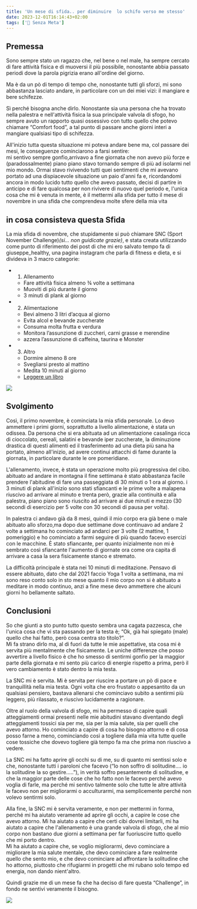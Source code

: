 ```yaml
---
title: 'Un mese di sfida.. per diminuire  lo schifo verso me stesso'
date: 2023-12-01T16:14:43+02:00
tags: ['📔 Senza Meta']
---
```


## Premessa

Sono sempre stato un ragazzo che, nel bene o nel male, ha sempre cercato di fare attività fisica e di muoversi il più possibile, nonostante abbia passato periodi dove la parola pigrizia erano all'ordine del giorno.

Ma è da un pò di tempo di tempo che, nonostante tutti gli sforzi, mi sono abbastanza lasciato andare, in particolare con un dei miei vizi: il mangiare e bere schifezze.

Sì perché bisogna anche dirlo. Nonostante sia una persona che ha trovato nella palestra e nell'attività fisica la sua principale valvola di sfogo, ho sempre avuto un rapporto quasi ossessivo con tutto quello che potevo chiamare “Comfort food”, a tal punto di passare anche giorni interi a mangiare qualsiasi tipo di schifezza.<br />

All'inizio tutta questa situazione mi poteva andare bene ma, col passare dei mesi, le conseguenze cominciarono a farsi sentire:<br />
mi sentivo sempre gonfio,arrivavo a fine giornata che non avevo più forze e (paradossalmente) piano piano stavo tornando sempre di più ad isolarmi nel mio mondo.
Ormai stavo rivivendo tutti quei sentimenti che mi avevano portato ad una dispiacevole situazione un paio d'anni fa e, ricordandomi ancora in modo lucido tutto quello che avevo passato, decisi di partire in anticipo e di fare qualcosa per non rivivere di nuovo quel periodo e, l'unica cosa che mi è venuta in mente, è il mettermi alla sfida per tutto il mese di novembre in una sfida che comprendeva molte sfere della mia vita

## in cosa consisteva questa Sfida

La mia sfida di novembre, che stupidamente si può chiamare SNC (Sport November Challenge)_(si... non guidicate grazie)_, e stata creata utilizzando come punto di riferimento dei post di che mi ero salvato tempo fa di giuseppe_healthy, una pagina instagram che parla di fitness e dieta, e si divideva in 3 macro categorie:

- 1. Allenamento
    - Fare attività fisica almeno ¾ volte a settimana
    - Muoviti di più durante il giorno
    - 3 minuti di plank al giorno
- 2. Alimentazione
    - Bevi almeno 3 litri d’acqua al giorno
    - Evita alcol e bevande zuccherate
    - Consuma molta frutta e verdura
    - Monitora l’assunzione di zuccheri, carni grasse e merendine
    - azzera l’assunzione di caffeina, taurina e Monster
- 3. Altro
    - Dormire almeno 8 ore
    - Svegliarsi presto al mattino
    - Medita 10 minuti al giorno
    - [Leggere un libro](https://lore.livellosegreto.it/book/139361/s/filosofia-giapponese-4-libri-in-1-ikigai-kaizen-shinrin-yoku-kintsukuroi)

![](../../posts/meditazione.jpg)


## Svolgimento

Così, il primo novembre, è cominciata la mia sfida personale.
Lo devo ammettere i primi giorni, soprattutto a livello alimentazione, è stata un odissea. Da persona che si era abituata ad un alimentazione casalinga ricca di cioccolato, cereali, salatini e bevande iper zuccherate, la diminuzione drastica di questi alimenti ed il trasferimento ad una dieta più sana ha portato, almeno all'inizio, ad avere continui attacchi di fame durante la giornata, in particolare durante le ore pomeridiane.

L'allenamento, invece, è stata un operazione molto più progressiva del cibo. abituato ad andare in  montagna il fine settimana è stato abbastanza facile prendere l'abitudine di fare una passeggiata di 30 minuti o 1 ora al giorno. i 3 minuti di plank all'inizio sono stati sfiancanti e le prime volte a malapena riuscivo ad arrivare al minuto e trenta però, grazie alla continuità e alla palestra, piano piano sono riuscito ad arrivare ai due minuti e mezzo (30 secondi di esercizio per 5 volte con 30 secondi di pausa per volta).

In palestra ci andavo già da 8 mesi, quindi il mio corpo era già bene o male abituato allo sforzo,ma dopo due settimane dove continuavo ad andare 2 volte a settimana ho cominciato ad andarci per 3 volte (2 mattine, 1 pomeriggio) e ho cominciato a farmi seguire di più quando facevo esercizi con le macchine. È stato sfiancante, per quanto inizialmente non mi è sembrato così sfiancante l'aumento di giornate ora come ora capita di arrivare a casa la sera fisicamente stanco e stremato.

La difficoltà principale è stata nei 10 minuti di meditazione. Pensavo di essere abituato, dato che dal 2021 faccio Yoga 1 volta a settimana, ma mi sono reso conto solo in sto mese quanto il mio corpo non si è abituato a meditare in modo continuo, anzi a fine mese devo ammettere che alcuni giorni ho bellamente saltato.

## Conclusioni

So che giunti a sto punto tutto questo sembra una cagata pazzesca, che l'unica cosa che vi sta passando per la testa è; “Ok, già hai spiegato (male) quello che hai fatto, però cosa centra sto titolo?”.<br />
Mi fa strano dirlo ma, al di fuori da tutte le mie aspettative, sta cosa mi è servita più mentalmente che fisicamente.
Le uniche differenze che posso avvertire a livello fisico è che ho smesso di sentirmi gonfio per la maggior parte della giornata e mi sento più carico di energie rispetto a prima, però il vero cambiamento è stato dentro la mia testa.

La SNC mi è servita. Mi è servita per riuscire a portare un pò di pace e tranquillità nella mia testa. Ogni volta che ero frustato o appesantito da un qualsiasi pensiero, bastava allenarsi che cominciavo subito a sentirmi più leggero, più rilassato, e riuscivo lucidamente a ragionare.

Oltre al ruolo della valvola di sfogo, mi ha permesso di capire quali atteggiamenti ormai presenti nelle mie abitudini stavano diventando degli atteggiamenti tossici sia per me, sia per la mia salute, sia per quelli che avevo attorno. Ho cominciato a capire di cosa ho bisogno attorno e  di cosa posso farne a meno, cominciando così a togliere dalla mia vita tutte quelle cose tossiche che dovevo togliere già tempo fa ma che prima non riuscivo a vedere.

 La SNC mi ha fatto aprire gli occhi su di me, su di quanto mi sentissi solo e che, nonostante tutti i paroloni che facevo (“Io non soffro di solitudine.... io la solitudine la so gestire.....”), in verità soffro pesantemente di solitudine, e che la maggior parte delle cose che ho fatto non le facevo perché avevo voglia di farle, ma perché mi sentivo talmente solo che tutte le altre attività le facevo non per migliorarmi o acculturarmi, ma semplicemente perché non volevo sentirmi solo.

Alla fine, la SNC mi è servita veramente, e non per mettermi in forma, perché mi ha aiutato veramente ad aprire gli occhi, a capire le cose che avevo attorno. Mi ha aiutato a capire che certi cibi dovrei limitarli, mi ha aiutato a capire che l'allenamento è una grande valvola di sfogo, che al mio corpo non bastano due giorni a settimana per far fuoriuscire tutto quello che mi porto dentro.<br />
Mi ha aiutato a capire che, se voglio migliorarmi, devo cominciare a migliorare la mia salute mentale, che devo cominciare a fare realmente quello che sento mio,  e che devo cominciare ad affrontare la solitudine che ho attorno, piuttosto che rifugiarmi in progetti che mi rubano solo tempo ed energia, non dando nient'altro.

Quindi grazie me di un mese fa che ha deciso di fare questa “Challenge”, in fondo ne sentivi veramente il bisogno.

![](../../posts/scheda.jpg)